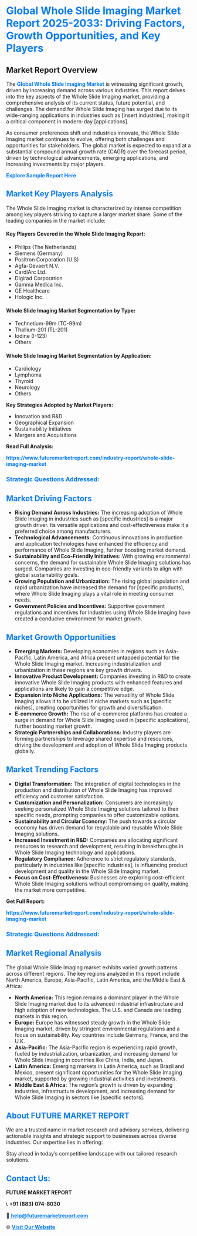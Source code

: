 <h1 style="color: #007BFF;">Global Whole Slide Imaging Market Report 2025-2033: Driving Factors, Growth Opportunities, and Key Players</h1>

<section id="overview">
<h2>Market Report Overview</h2>
<p>The <a href="https://www.futuremarketreport.com/industry-report/whole-slide-imaging-market" style="color: #007BFF; text-decoration: none;"><strong>Global Whole Slide Imaging Market</strong></a> is witnessing significant growth, driven by increasing demand across various industries. This report delves into the key aspects of the Whole Slide Imaging market, providing a comprehensive analysis of its current status, future potential, and challenges. The demand for Whole Slide Imaging has surged due to its wide-ranging applications in industries such as [insert industries], making it a critical component in modern-day [applications].</p>
<p>As consumer preferences shift and industries innovate, the Whole Slide Imaging market continues to evolve, offering both challenges and opportunities for stakeholders. The global market is expected to expand at a substantial compound annual growth rate (CAGR) over the forecast period, driven by technological advancements, emerging applications, and increasing investments by major players.</p>
</section>

<section id="overview">
<p><a href="https://www.futuremarketreport.com/request-sample/reportId=55469" style="color: #007BFF; text-decoration: none;"><strong>Explore Sample Report Here</strong></a></p>
</section>

<section id="key-players">
<h2 style="color: #007BFF;">Market Key Players Analysis</h2>
<p>The Whole Slide Imaging market is characterized by intense competition among key players striving to capture a larger market share. Some of the leading companies in the market include:</p>
<h4>Key Players Covered in the Whole Slide Imaging Report:</h4>
<ul><li>Philips (The Netherlands)</li><li>Siemens (Germany)</li><li>Positron Corporation (U.S)</li><li>Agfa-Gevaert N.V.</li><li>CardiArc Ltd.</li><li>Digirad Corporation</li><li>Gamma Medica Inc.</li><li>GE Healthcare</li><li>Hologic Inc.</li></ul>
<h4>Whole Slide Imaging Market Segmentation by Type:</h4>
<ul><li>Technetium-99m (TC-99m)</li><li>Thallium-201 (TL-201)</li><li>Iodine (I-123)</li><li>Others</li></ul>

<h4>Whole Slide Imaging Market Segmentation by Application:</h4>
<ul><li>Cardiology</li><li>Lymphoma</li><li>Thyroid</li><li>Neurology</li><li>Others</li></ul>
<p><strong>Key Strategies Adopted by Market Players:</strong></p>
<ul>
<li>Innovation and R&D</li>
<li>Geographical Expansion</li>
<li>Sustainability Initiatives</li>
<li>Mergers and Acquisitions</li>
</ul>
</section>

<section>
<p><strong>Read Full Analysis: </strong></p><a href="https://www.futuremarketreport.com/industry-report/whole-slide-imaging-market" style="color: #007BFF; text-decoration: none;"><strong>https://www.futuremarketreport.com/industry-report/whole-slide-imaging-market</strong></a>
<h3 style="color: #007BFF;">Strategic Questions Addressed:</h3>
</section>

<section id="driving-factors">
<h2 style="color: #007BFF;">Market Driving Factors</h2>
<ul>
<li><strong>Rising Demand Across Industries:</strong> The increasing adoption of Whole Slide Imaging in industries such as [specific industries] is a major growth driver. Its versatile applications and cost-effectiveness make it a preferred choice among manufacturers.</li>
<li><strong>Technological Advancements:</strong> Continuous innovations in production and application technologies have enhanced the efficiency and performance of Whole Slide Imaging, further boosting market demand.</li>
<li><strong>Sustainability and Eco-Friendly Initiatives:</strong> With growing environmental concerns, the demand for sustainable Whole Slide Imaging solutions has surged. Companies are investing in eco-friendly variants to align with global sustainability goals.</li>
<li><strong>Growing Population and Urbanization:</strong> The rising global population and rapid urbanization have increased the demand for [specific products], where Whole Slide Imaging plays a vital role in meeting consumer needs.</li>
<li><strong>Government Policies and Incentives:</strong> Supportive government regulations and incentives for industries using Whole Slide Imaging have created a conducive environment for market growth.</li>
</ul>
</section>

<section id="growth-opportunities">
<h2 style="color: #007BFF;">Market Growth Opportunities</h2>
<ul>
<li><strong>Emerging Markets:</strong> Developing economies in regions such as Asia-Pacific, Latin America, and Africa present untapped potential for the Whole Slide Imaging market. Increasing industrialization and urbanization in these regions are key growth drivers.</li>
<li><strong>Innovative Product Development:</strong> Companies investing in R&D to create innovative Whole Slide Imaging products with enhanced features and applications are likely to gain a competitive edge.</li>
<li><strong>Expansion into Niche Applications:</strong> The versatility of Whole Slide Imaging allows it to be utilized in niche markets such as [specific niches], creating opportunities for growth and diversification.</li>
<li><strong>E-commerce Growth:</strong> The rise of e-commerce platforms has created a surge in demand for Whole Slide Imaging used in [specific applications], further boosting market growth.</li>
<li><strong>Strategic Partnerships and Collaborations:</strong> Industry players are forming partnerships to leverage shared expertise and resources, driving the development and adoption of Whole Slide Imaging products globally.</li>
</ul>
</section>

<section id="trending-factors">
<h2 style="color: #007BFF;">Market Trending Factors</h2>
<ul>
<li><strong>Digital Transformation:</strong> The integration of digital technologies in the production and distribution of Whole Slide Imaging has improved efficiency and customer satisfaction.</li>
<li><strong>Customization and Personalization:</strong> Consumers are increasingly seeking personalized Whole Slide Imaging solutions tailored to their specific needs, prompting companies to offer customizable options.</li>
<li><strong>Sustainability and Circular Economy:</strong> The push towards a circular economy has driven demand for recyclable and reusable Whole Slide Imaging solutions.</li>
<li><strong>Increased Investment in R&D:</strong> Companies are allocating significant resources to research and development, resulting in breakthroughs in Whole Slide Imaging technology and applications.</li>
<li><strong>Regulatory Compliance:</strong> Adherence to strict regulatory standards, particularly in industries like [specific industries], is influencing product development and quality in the Whole Slide Imaging market.</li>
<li><strong>Focus on Cost-Effectiveness:</strong> Businesses are exploring cost-efficient Whole Slide Imaging solutions without compromising on quality, making the market more competitive.</li>
</ul>
</section>

<section>
<p><strong>Get Full Report: </strong></p><a href="https://www.futuremarketreport.com/industry-report/whole-slide-imaging-market" style="color: #007BFF; text-decoration: none;"><strong>https://www.futuremarketreport.com/industry-report/whole-slide-imaging-market</strong></a>
<h3 style="color: #007BFF;">Strategic Questions Addressed:</h3>
</section>


<section id="regional-analysis">
<h2 style="color: #007BFF;">Market Regional Analysis</h2>
<p>The global Whole Slide Imaging market exhibits varied growth patterns across different regions. The key regions analyzed in this report include North America, Europe, Asia-Pacific, Latin America, and the Middle East & Africa:</p>
<ul>
<li><strong>North America:</strong> This region remains a dominant player in the Whole Slide Imaging market due to its advanced industrial infrastructure and high adoption of new technologies. The U.S. and Canada are leading markets in this region.</li>
<li><strong>Europe:</strong> Europe has witnessed steady growth in the Whole Slide Imaging market, driven by stringent environmental regulations and a focus on sustainability. Key countries include Germany, France, and the U.K.</li>
<li><strong>Asia-Pacific:</strong> The Asia-Pacific region is experiencing rapid growth, fueled by industrialization, urbanization, and increasing demand for Whole Slide Imaging in countries like China, India, and Japan.</li>
<li><strong>Latin America:</strong> Emerging markets in Latin America, such as Brazil and Mexico, present significant opportunities for the Whole Slide Imaging market, supported by growing industrial activities and investments.</li>
<li><strong>Middle East & Africa:</strong> The region’s growth is driven by expanding industries, infrastructure development, and increasing demand for Whole Slide Imaging in sectors like [specific sectors].</li>
</ul>
</section>

<footer>
<h2 style="color: #007BFF;">About FUTURE MARKET REPORT</h2>
<p>We are a trusted name in market research and advisory services, delivering actionable insights and strategic support to businesses across diverse industries. Our expertise lies in offering:</p>

<p>Stay ahead in today’s competitive landscape with our tailored research solutions.</p>

<h2 style="color: #007BFF;">Contact Us:</h2>
<p><strong>FUTURE MARKET REPORT</strong></p>
<p>📞 <strong>+91 (883) 074-8030</strong></p>
<p>📧 <strong><a href="mailto:help@futuremarketreport.com" style="color: #007BFF;">help@futuremarketreport.com</a></strong></p>
<p>🌐 <strong><a href="https://www.futuremarketreport.com/" style="color: #007BFF;">Visit Our Website</a></strong></p>
</footer>